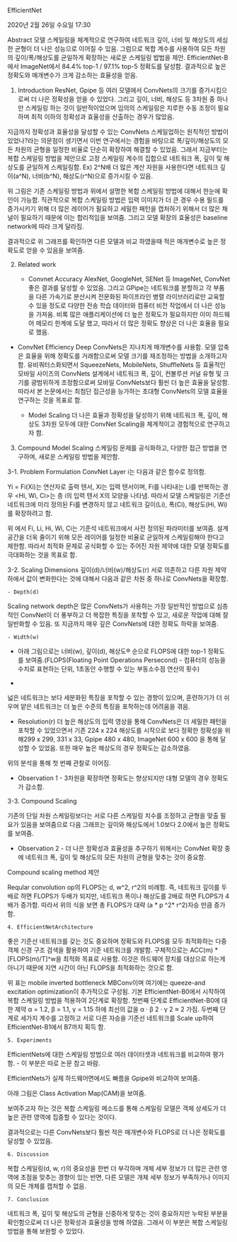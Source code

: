 EfficientNet

2020년 2월 26일 수요일
17:30

Abstract
모델 스케일링을 체계적으로 연구하여 네트워크 깊이, 너비 및 해상도의 세심한 균형이 더 나은 성능으로 이어질 수 있음. 그럼으로 복합 계수를 사용하여 모든 차원의 깊이/폭/해상도를 균일하게 확장하는 새로운 스케일링 밥법을 제안.
EfficientNet-B에서  ImageNet에서 84.4% top-1 / 97.1% top-5 정확도를 달성함.
결과적으로 높은 정확도와 매개변수가 크게 감소하는 효율성을 얻음.

1. Introduction
ResNet, Gpipe 등 여러 모델에서 ConvNets의 크기를 증가시킴으로써 더 나은 정확성을 얻을 수 있었다. 그리고 깊이, 너비, 해상도 등 3차원 중 하나만 스케일링 하는 것이 일반적이었으며 임의의 스케일링은 지루한 수동 조정이 필요하며 최적 이하의 정확성과 효율성을 산출하는 경우가 많았음.

지금까지 정확성과 효율성을 달성할 수 있는 ConvNets 스케일업하는 원칙적인 방법이 있었나?라는 의문점이 생기면서 이번 연구에서는 경험을 바탕으로 폭/깊이/해상도의 모든 차원의 균형을 일정한 비율로 단순히 확장하여 해결할 수 있었음.
그래서 지금부터는 복합 스케일링 방법을 제안으로 고정 스케일링 계수의 집합으로 네트워크 폭, 깊이 및 해상도를 균일하게 스케일링함.
Ex) 2^N배 더 많은 계산 자원을 사용한다면 네트워크 깊이(a^N), 너비(b^N), 해상도(r^N)으로 증가시킬 수 있음. 



위 그림은 기존 스케일링 방법과 위에서 설명한 복합 스케일링 방법에 대해서 한눈에 확인이 가능함. 
직관적으로 복합 스케일링 방법은 입력 이미지가 더 큰 경우 수용 필드를 증가시키기 위해 더 많은 레이어가 필요하고 세밀한 패턴을 캡처하기 위해서 더 많은 채널이 필요하기 때문에 이는 합리적임을 보여줌. 그리고 모델 확장의 효율성은 baseline network에 따라 크게 달라짐.


결과적으로 위 그래프를 확인하면 다른 모델과 비교 하였을때 적은 매개변수로 높은 정확도로 얻을 수 있음을 보여줌.

2. Related work

	- Convnet Accuracy
AlexNet, GoogleNet, SENet 등 ImageNet, ConvNet 좋은 결과를 달성할 수 있었음. 그리고 GPipe는 네트워크를 분할하고 각 부품을 다른 가속기로 분산시켜 전문화된 파이프라인 병렬 라이브러리로만 교육할 수 있을 정도로 다양한 전송 학습 데이터와 컴퓨터 비전 작업에서 더 나은 성능을 가져옴.
비록 많은 애플리케이션에 더 높은 정확도가 필요하지만 이미 하드웨어 메모리 한계에 도달 했고, 따라서 더 많은 정확도 향상은 더 나은 효율을 필요로 했음.

- ConvNet Efficiency
Deep ConvNets은 지나치게 매개변수를 사용함.
모델 압축은 효율을 위해 정확도를 거래함으로써 모델 크기를 재조정하는 방법을 소개하고자 함.
유비쿼터스화되면서 SqueezeNets, MobileNets, ShuffleNets 등 효율적인 모바일 사이즈의 ConvNets 설계에서 네트워크 폭, 깊이, 컨볼루션 커널 유형 및 크기를 광범위하게 조정함으로써 모바일 ConvNets보다 훨씬 더 높은 효율을 달성함.
따라서 본 논문에서는 최첨단 접근성을 능가하는 초대형 ConvNets의 모델 효율을 연구하는 것을 목표로 함.

	- Model Scaling
더 나은 효율과 정확성을 달성하기 위해 네트워크 폭, 깊이, 해상도 3차원 모두에 대한 ConvNet Scaling을 체계적이고 경험적으로 연구하고자 함.

3. Compound Model Scaling
스케일링 문제를 공식화하고, 다양한 접근 방법을 연구하며, 새로운 스케일링 방법을 제안함.

3-1. Problem Formulation
ConvNet Layer i는 다음과 같은 함수로 정의함.



Yi = Fi(Xi)는 연산자로 출력 텐서, Xi는 입력 텐서이며, Fi를 나타내는 Li를 반복하는 경우 <Hi, Wi, Ci>는 층 i의 입력 텐서 X의 모양을 나타냄.
따라서 모델 스케일링은 기준선 네트워크에 미리 정의된 Fi를 변경하지 않고 네트워크 길이(Li), 폭(Ci), 해상도(Hi, Wi)를 확장하려고 함.



위 에서 Fi, Li, Hi, Wi, Ci는 기준석 네트워크에서 사전 정의된 파라미터를 보여줌.
설계 공간을 더욱 줄이기 위해 모든 레이어를 일정한 비율로 균일하게 스케일링해야 한다고 제한함. 따라서 최적화 문제로 공식화할 수 있는 주어진 자원 제약에 대한 모델 정확도를 극대화하는 것을 목표로 함.

3-2. Scaling Dimensions
깊이(d)/너비(w)/해상도(r) 서로 의존하고 다른 자원 제약 하에서 값이 변화한다는 것에 대해서 다음과 같은 차원 중 하나로 ConvNets을 확장함.

	- Depth(d)
Scaling network depth은 많은 ConvNets가 사용하는 가장 일반적인 방법으로 심층적인 ConvNet이 더 풍부하고 더 복잡한 특징을 포착할 수 있고, 새로운 작업에 대해 잘 일반화할 수 있음. 또 지금까지 매우 깊은 ConvNets에 대한 정확도 하락을 보여줌.

	- Width(w)
- 아래 그림으로는 너비(w), 깊이(d), 해상도® 순으로 FLOPS에 대한 top-1 정확도를 보여줌.(FLOPS(Floating Point Operations Persecond) - 컴퓨터의 성능을 수치로 표현하는 단위, 1초동안 수행할 수 있는 부동소수점 연산의 횟수)
	
- 
	
넓은 네트워크는 보다 세분화된 특징을 포착할 수 있는 경향이 있으며, 훈련하기가 더 쉬우며 얕은 네트워크는 더 높은 수준의 특징을 포착하는데 어려움을 겪음.

- Resolution(r)
더 높은 해상도의 입력 영상을 통해 ConvNets은 더 세밀한 패턴을 포착할 수 있었으면서 기존 224 x 224 해상도를 시작으로 보다 정확한 정확성을 위해299 x 299, 331 x 33, Gpipe 480 x 480, ImageNet 600 x 600 을 통해 달성할 수 있었음. 또한 매우 높은 해상도의 경우 정확도는 감소하였음.

위의 분석을 통해 첫 번째 관찰로 이어짐.

- Observation 1 - 3차원을 확장하면 정확도는 향상되지만 대형 모델의 경우 정확도가 감소함.

3-3. Compound Scaling



기존의 단일 차원 스케일링보다는 서로 다른 스케일링 치수를 조정하고 균형을 맞출 필요가 있음을 보여줌으로 다음 그래프는 깊이와 해상도에서 1.0보다 2.0에서 높은 정확도를 보여줌.

-  Observation 2 - 더 나은 정확성과 효율성을 추구하기 위해서는 ConvNet 확장 중에 네트워크 폭, 깊이 및 해상도의 모든 차원의 균형을 맞추는 것이 중요함.

Compound scaling method 제안



Reqular convolution op의 FLOPS는 d, w^2, r^2의 비례함. 즉, 네트워크 깊이를 두배로 하면 FLOPS가 두배가 되지만, 네트워크 폭이나 해상도를 2배로 하면 FLOPS가  4배가 증가함.
따라서 위의 식을 보면 총 FLOPS가 대략 (a * p ^2* r^2)자승 만큼 증가함.

	4. EfficientNetArchitecture
좋은 기준선 네트워크를 갖는 것도 중요하며 정확도와 FLOPS를 모두 최적화하는 다중 객체 신경 구조 검색을 활용하여 기준 네트워크를 개발함. 구체적으로는 ACC(m) * [FLOPS(m)/T]^w을 최적화 목표로 사용함. 이것은 하드웨어 장치를 대상으로 하는게 아니기 때문에 지연 시간이 아닌 FLOPS을 최적화하는 것으로 함.



위 표는 mobile inverted bottleneck MBConv이며 여기에는 queeze-and excitation optimization이 추가적으로 구성됨.
기본 EfficientNet-B0에서 시작하여 복합 스케일링 방법을 적용하여 2단계로 확장함.
첫번째 단계로 EfficientNet-B0에 대한 제약 α = 1.2, β = 1.1, γ = 1.15  하에 최선의 값을  α · β 2 · γ 2 ≈ 2 가짐.
두번째 단계로 세가지 계수를 고정하고 서로 다른 자승을 기준선 네트워크를 Scale up하여 EfficientNet-B1에서 B7까지 획득 함.

	5. Experiments

EfficientNets에 대한 스케일링 방법으로 여러 데이터셋과 네트워크를 비교하여 평가함. - 이 부분은 따로 논문 참고 바람.

EfficientNets가 실제 하드웨어면에서도 빠름을 Gpipe와 비교하여 보여줌.

아래 그림은 Class Activation Map(CAM)을 보여줌.

보여주고자 하는 것은 복합 스케일링 메소드를 통해 스케일링 모델은 객체 상세도가 더 높은 관련 영역에 집중할 수 있다는 것이다.

결과적으로는 다른 ConvNets보다 훨씬 적은 매개변수와 FLOPS로 더 나은 정확도를 달성할 수 있었음.

	6. Discussion
복합 스케일링(d, w, r)의 중요성을 한번 더 부각하며 개체 세부 정보가 더 많은 관련 영역에 초점을 맞추는 경향이 있는 반면, 다른 모델은 개체 세부 정보가 부족하거나 이미지의 모든 개체를 캡처할 수 없음.

	7. Conclusion
네트워크 폭, 깊이 및 해상도의 균형을 신중하게 맞추는 것이 중요하지만 누락된 부분을 확인함으로써 더 나은 정확성과 효율성을 방해 하였음. 그래서 이 부분은 복합 스케일링 방법을 통해 보완할 수 있었다.
